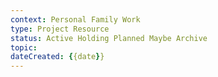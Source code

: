 ```yaml
---
context: Personal Family Work
type: Project Resource
status: Active Holding Planned Maybe Archive
topic: 
dateCreated: {{date}}
---
```



